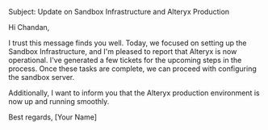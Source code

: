Subject: Update on Sandbox Infrastructure and Alteryx Production

Hi Chandan,

I trust this message finds you well. Today, we focused on setting up the Sandbox Infrastructure, and I'm pleased to report that Alteryx is now operational. I've generated a few tickets for the upcoming steps in the process. Once these tasks are complete, we can proceed with configuring the sandbox server.

Additionally, I want to inform you that the Alteryx production environment is now up and running smoothly.

Best regards,
[Your Name]
